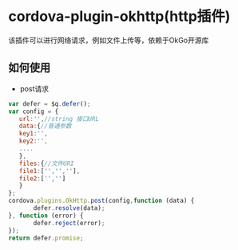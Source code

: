 # cordova-plugin-okhttp(http插件)

该插件可以进行网络请求，例如文件上传等，依赖于OkGo开源库
## 如何使用


- post请求
 ```javascript
 var defer = $q.defer();
 var config = {
   	url:'',//string 接口URL
	data:{//普通参数
	key1:'',
	key2:'',
	....
	},
	files:{//文件URI		
	file1:['','',''],
	file2:['','']
	}
 };
 cordova.plugins.OkHttp.post(config,function (data) {
        defer.resolve(data);
 }, function (error) {
        defer.reject(error);
 });
 return defer.promise;
 
 ```
